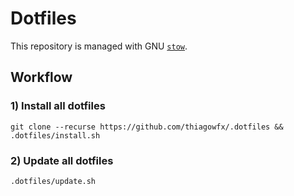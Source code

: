 # Dotfiles

This repository is managed with GNU [`stow`][1].

## Workflow

### 1) Install all dotfiles

```
git clone --recurse https://github.com/thiagowfx/.dotfiles && .dotfiles/install.sh
```

### 2) Update all dotfiles

```
.dotfiles/update.sh
```

[1]: https://www.gnu.org/software/stow/
